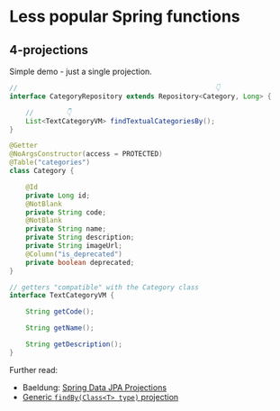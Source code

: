 # Less popular Spring functions

## 4-projections

Simple demo - just a single projection.  

```java
//                                                 👇
interface CategoryRepository extends Repository<Category, Long> {

    //        👇
    List<TextCategoryVM> findTextualCategoriesBy();
}

@Getter
@NoArgsConstructor(access = PROTECTED)
@Table("categories")
class Category {

    @Id
    private Long id;
    @NotBlank
    private String code;
    @NotBlank
    private String name;
    private String description;
    private String imageUrl;
    @Column("is_deprecated")
    private boolean deprecated;
}

// getters "compatible" with the Category class
interface TextCategoryVM {

    String getCode();

    String getName();

    String getDescription();
}
```

Further read:

* Baeldung: [Spring Data JPA Projections](https://www.baeldung.com/spring-data-jpa-projections)
* [Generic `findBy(Class<T> type)` projection](https://stackoverflow.com/questions/48441324/spring-data-jpa-generic-projection-findall)
